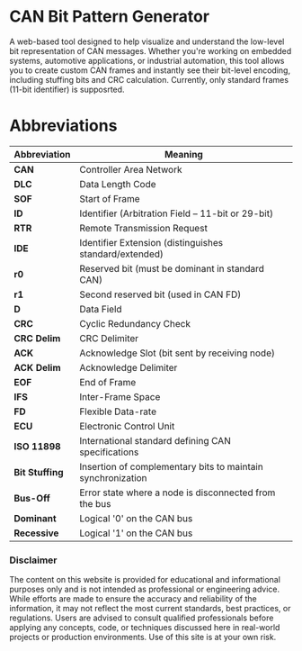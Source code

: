 # CAN Bit Pattern Generator
A web-based tool designed to help visualize and understand the low-level bit representation of CAN messages. Whether you're working on embedded systems, automotive applications, or industrial automation, this tool allows you to create custom CAN frames and instantly see their bit-level encoding, including stuffing bits and CRC calculation.
Currently, only standard frames (11-bit identifier) is supposrted.

# Abbreviations
| **Abbreviation** | **Meaning**                                                 |
| ---------------- | ----------------------------------------------------------- |
| **CAN**          | Controller Area Network                                     |
| **DLC**          | Data Length Code                                            |
| **SOF**          | Start of Frame                                              |
| **ID**           | Identifier (Arbitration Field – 11-bit or 29-bit)           |
| **RTR**          | Remote Transmission Request                                 |
| **IDE**          | Identifier Extension (distinguishes standard/extended)      |
| **r0**           | Reserved bit (must be dominant in standard CAN)             |
| **r1**           | Second reserved bit (used in CAN FD)                        |
| **D**            | Data Field                                                  |
| **CRC**          | Cyclic Redundancy Check                                     |
| **CRC Delim**    | CRC Delimiter                                               |
| **ACK**          | Acknowledge Slot (bit sent by receiving node)               |
| **ACK Delim**    | Acknowledge Delimiter                                       |
| **EOF**          | End of Frame                                                |
| **IFS**          | Inter-Frame Space                                           |
| **FD**           | Flexible Data-rate                                          |
| **ECU**          | Electronic Control Unit                                     |
| **ISO 11898**    | International standard defining CAN specifications          |
| **Bit Stuffing** | Insertion of complementary bits to maintain synchronization |
| **Bus-Off**      | Error state where a node is disconnected from the bus       |
| **Dominant**     | Logical '0' on the CAN bus                                  |
| **Recessive**    | Logical '1' on the CAN bus                                  |



### Disclaimer
The content on this website is provided for educational and informational purposes only and is not intended as professional or engineering advice. While efforts are made to ensure the accuracy and reliability of the information, it may not reflect the most current standards, best practices, or regulations. Users are advised to consult qualified professionals before applying any concepts, code, or techniques discussed here in real-world projects or production environments. Use of this site is at your own risk.

